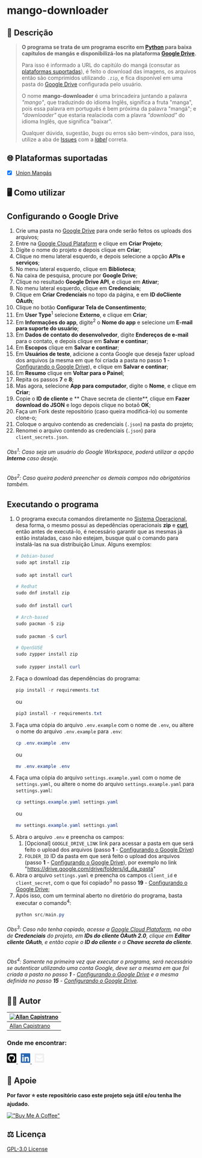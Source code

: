 # mango-downloader

## 📖 Descrição ##
> **O programa se trata de um programa escrito em [Python](https://www.python.org/) para baixa capítulos de mangás e disponibilizá-los na plataforma [Google Drive](https://drive.google.com/drive/my-drive).**
> 
> Para isso é informado a URL do capitúlo do mangá (consutar as [plataformas suportadas](#-plataformas-suportadas)), é feito o download das imagens, os arquivos então são comprimidos utilizando `.zip`, e fica disponível em uma pasta do [Google Drive](https://drive.google.com/drive/my-drive) configurada pelo usuário.
>
> O nome **mango-downloader** é uma brincadeira juntando a palavra *"mango"*, que traduzindo do idioma Inglês, significa a fruta "manga", pois essa palavra em português é bem próxima da palavra "mangá"; e *"downloader"* que estaria realacioda com a plavra *"download"* do idioma Inglês, que significa "baixar".
>
> Qualquer dúvida, sugestão, *bugs* ou erros são bem-vindos, para isso, utilize a aba de [Issues](https://github.com/AllanCapistrano/mango-downloader/issues) com a [*label*](https://github.com/AllanCapistrano/mango-downloader/labels) correta.

## 🌐 Plataformas suportadas
- [x] [Union Mangás](https://unionleitor.top/home)

## 🖥️ Como utilizar
<h2>Configurando o Google Drive</h2>

1. Crie uma pasta no [Google Drive](https://drive.google.com/drive/my-drive) para onde serão feitos os uploads dos arquivos;
2. Entre na [Google Cloud Plataform](https://console.cloud.google.com) e clique em **Criar Projeto**;
3. Digite o nome do projeto e depois clique em **Criar**;
4. Clique no menu lateral esquerdo, e depois selecione a opção **APIs e serviços**;
5. No menu lateral esquerdo, clique em **Biblioteca**;
6. Na caixa de pesquisa, procure por **Google Drive**;
7. Clique no resultado **Google Drive API**, e clique em **Ativar**;
8. No menu lateral esquerdo, clique em **Credenciais**;
9. Clique em **Criar Credenciais** no topo da página, e em **ID doCliente OAuth**;
10. Clique no botão **Configurar Tela de Consentimento**;
11. Em **User Type**<sup>1</sup> selecione **Externo**, e clique em **Criar**;
12. Em **Informações do app**, digite<sup>2</sup> o **Nome do app** e selecione um **E-mail para suporte do usuário**;
13. Em **Dados de contato do desenvolvedor**, digite **Endereços de e-mail** para o contato, e depois clique em **Salvar e continar**;
14. Em **Escopos** clique em **Salvar e continar**;
15. Em **Usuários de teste**, adicione a conta Google que deseja fazer upload dos arquivos (a mesma em que foi criada a pasta no passo **1** - [Configurando o Google Drive](#configurando-o-google-drive)), e clique em **Salvar e continar**;
16. Em **Resumo** clique em **Voltar para o Painel**;
17. Repita os passos **7** e **8**;
18. Mas agora, selecione **App para computador**, digite o **Nome**, e clique em **Criar**;
19. Copie o **ID de cliente** e ** Chave secreta de cliente**, clique em **Fazer download do JSON** e logo depois clique no botaõ **OK**;
20. Faça um Fork deste repositório (caso queira modificá-lo) ou somente clone-o;
21. Coloque o arquivo contendo as credenciais (`.json`) na pasta do projeto;
22. Renomei o arquivo contendo as credenciais (`.json`) para `client_secrets.json`.


###### Obs<sup>1</sup>: Caso seja um usuário do Google Workspace, poderá utilizar a opção **Interno** caso deseje. ######
###### Obs<sup>2</sup>: Caso queira poderá preencher os demais campos não obrigatórios também. ######

<h2>Executando o programa</h2>

1. O programa executa comandos diretamente no [Sistema Operacional](https://en.wikipedia.org/wiki/Operating_system), desa forma, o mesmo possui as depedências operacionais **zip** e [**curl**](https://curl.se/download.html), então antes de executá-lo, é necessário garantir que as mesmas já estão instaladas, caso não estejam, busque qual o comando para instalá-las na sua distribuição Linux. Alguns exemplos:
   ```powershell
   # Debian-based
   sudo apt install zip
   
   sudo apt install curl
   ```
   ```powershell
   # Redhat 
   sudo dnf install zip
   
   sudo dnf install curl
   ```
   ```powershell
   # Arch-based 
   sudo pacman -S zip
   
   sudo pacman -S curl
   ```
   ```powershell
   # OpenSUSE
   sudo zypper install zip
   
   sudo zypper install curl
   ```
2. Faça o download das dependências do programa:
   ```powershell
   pip install -r requirements.txt
   ```
   ou
   ```powershell
   pip3 install -r requirements.txt
   ```
3. Faça uma cópia do arquivo `.env.example` com o nome de `.env`, ou altere o nome do arquivo `.env.example` para `.env`:
   ```powershell
   cp .env.example .env
   ```
   ou
   ```powershell
   mv .env.example .env
   ```
4. Faça uma cópia do arquivo `settings.example.yaml` com o nome de `settings.yaml`, ou altere o nome do arquivo `settings.example.yaml` para `settings.yaml`:
   ```powershell
   cp settings.example.yaml settings.yaml
   ```
   ou
   ```powershell
   mv settings.example.yaml settings.yaml
   ```
5. Abra o arquivo `.env` e preencha os campos:
   1. [Opcional] `GOOGLE_DRIVE_LINK` link para acessar a pasta em que será feito o upload dos arquivos (passo **1** - [Configurando o Google Drive](#configurando-o-google-drive))
   2. `FOLDER_ID` ID da pasta em que será feito o upload dos arquivos (passo **1** - [Configurando o Google Drive](#configurando-o-google-drive)), por exemplo no link "https://drive.google.com/drive/folders/id_da_pasta"
6. Abra o arquivo `settings.yaml` e preencha os campos `client_id` e `client_secret`, com o que foi copiado<sup>3</sup> no passo **19** - [Configurando o Google Drive](#configurando-o-google-drive);
7. Após isso, com um terminal aberto no diretório do programa, basta executar o comando<sup>4</sup>:
   ```powershell
   python src/main.py
   ```

###### Obs<sup>3</sup>: Caso não tenha copiado, acesse a [Google Cloud Plataform](https://console.cloud.google.com), na aba de **Credenciais** do projeto, em **IDs do cliente OAuth 2.0**, clique em **Editar cliente OAuth**, e então copie o **ID do cliente** e a **Chave secreta do cliente**. ######
###### Obs<sup>4</sup>: Somente na primeira vez que executar o programa, será necessário se autenticar utilizando uma conta Google, deve ser a mesma em que foi criada a pasta no passo **1** - [Configurando o Google Drive](#configurando-o-google-drive) e a mesma definida no passo **15** - [Configurando o Google Drive](#configurando-o-google-drive). ######

## 👨‍💻 Autor ##

| [![Allan Capistrano](https://github.com/AllanCapistrano.png?size=100)](https://github.com/AllanCapistrano) |
| -----------------------------------------------------------------------------------------------------------|
| [Allan Capistrano](https://github.com/AllanCapistrano)                                                     |

<p>
    <h3>Onde me encontrar:</h3>
    <a href="https://github.com/AllanCapistrano">
        <img src="https://github.com/AllanCapistrano/AllanCapistrano/blob/master/assets/github-square-brands.png" alt="Github icon" width="5%">
    </a>
    &nbsp
    <a href="https://www.linkedin.com/in/allancapistrano/">
        <img src="https://github.com/AllanCapistrano/AllanCapistrano/blob/master/assets/linkedin-brands.png" alt="Linkedin icon" width="5%">
    </a> 
    &nbsp
    <a href="https://mail.google.com/mail/u/0/?view=cm&fs=1&tf=1&source=mailto&to=asantos@ecomp.uefs.br">
        <img src="https://github.com/AllanCapistrano/AllanCapistrano/blob/master/assets/envelope-square-solid.png" alt="Email icon" width="5%">
    </a>
</p>

## 🙏 Apoie ##

**Por favor ⭐️ este repositório caso este projeto seja útil e/ou tenha lhe ajudado.**

[!["Buy Me A Coffee"](https://www.buymeacoffee.com/assets/img/custom_images/orange_img.png)](https://www.buymeacoffee.com/allancapistrano)

## ⚖️ Licença ##
[GPL-3.0 License](./LICENSE)

